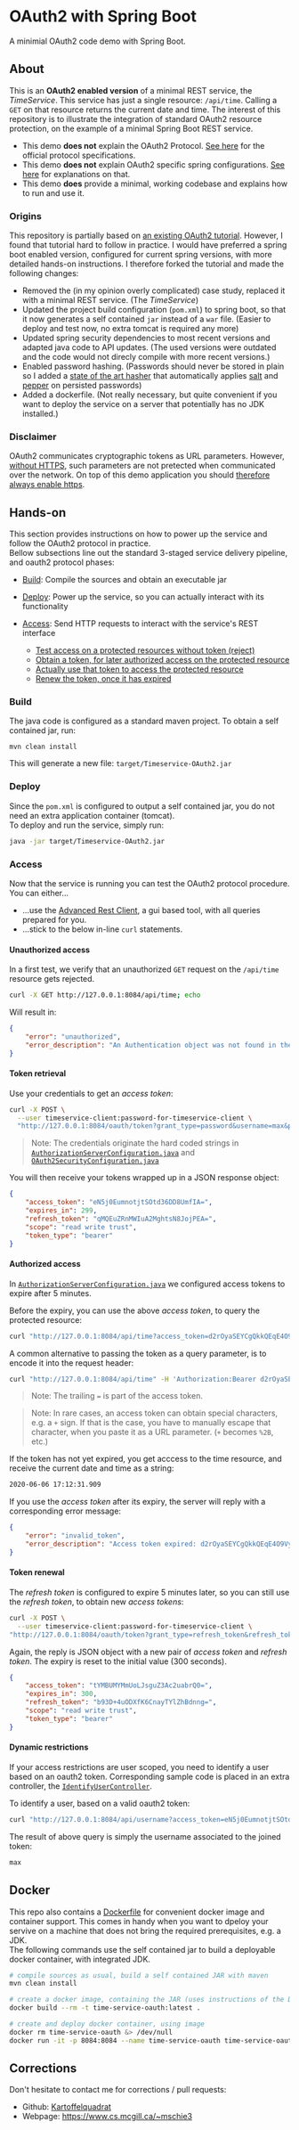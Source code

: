 # OAuth2 with Spring Boot

A minimial OAuth2 code demo with Spring Boot.

## About

This is an **OAuth2 enabled version** of a minimal REST service, the *TimeService*. This service has just a single resource: ```/api/time```. Calling a ```GET``` on that resource returns the current date and time.
The interest of this repository is to illustrate the integration of standard OAuth2 resource protection, on the example of a minimal Spring Boot REST service.

 * This demo **does not** explain the OAuth2 Protocol. [See here](https://tools.ietf.org/html/rfc6749#section-4.1) for the official protocol specifications.
 * This demo **does not** explain OAuth2 specific spring configurations. [See here](https://howtodoinjava.com/spring-boot2/oauth2-auth-server/) for explanations on that.
 * This demo **does** provide a minimal, working codebase and explains how to run and use it.

### Origins

This repository is partially based on [an existing OAuth2 tutorial](http://websystique.com/spring-security/secure-spring-rest-api-using-oauth2/). However, I found that tutorial hard to follow in practice. I would have preferred a spring boot enabled version, configured for current spring versions, with more detailed hands-on instructions. 
I therefore forked the tutorial and made the following changes:

 * Removed the (in my opinion overly complicated) case study, replaced it with a minimal REST service. (The *TimeService*)
 * Updated the project build configuration (```pom.xml```) to spring boot, so that it now generates a self contained ```jar``` instead of a ```war``` file. (Easier to deploy and test now, no extra tomcat is required any more)
 * Updated spring security dependencies to most recent versions and adapted java code to API updates. (The used versions were outdated and the code would not direcly compile with more recent versions.)
 * Enabled password hashing. (Passwords should never be stored in plain so I added a [state of the art hasher](https://docs.spring.io/spring-security/site/docs/4.2.14.RELEASE/apidocs/org/springframework/security/crypto/bcrypt/BCryptPasswordEncoder.html) that automatically applies [salt](https://en.wikipedia.org/wiki/Salt_(cryptography)) and [pepper](https://en.wikipedia.org/wiki/Pepper_(cryptography)) on persisted passwords)
 * Added a dockerfile. (Not really necessary, but quite convenient if you want to deploy the service on a server that potentially has no JDK installed.)

### Disclaimer

OAuth2 communicates cryptographic tokens as URL parameters. However, [without HTTPS](https://stackoverflow.com/questions/499591/are-https-urls-encrypted), such parameters are not pretected when communicated over the network.
On top of this demo application you should [therefore always enable https](https://www.thomasvitale.com/https-spring-boot-ssl-certificate/).

## Hands-on

This section provides instructions on how to power up the service and follow the OAuth2 protocol in practice.  
Bellow subsections line out the standard 3-staged service delivery pipeline, and oauth2 protocol phases:

 * [Build](#build): Compile the sources and obtain an executable jar
 * [Deploy](#deploy): Power up the service, so you can actually interact with its functionality
 * [Access](#access): Send HTTP requests to interact with the service's REST interface

   * [Test access on a protected resources without token (reject)](#unauthorized-access)
   * [Obtain a token, for later authorized access on the protected resource](#token-retrieval)
   * [Actually use that token to access the protected resource](#authorized-access)
   * [Renew the token, once it has expired](#token-renewal)

### Build

The java code is configured as a standard maven project. To obtain a self contained jar, run:  

```
mvn clean install
```

This will generate a new file: ```target/Timeservice-OAuth2.jar```

### Deploy

Since the ```pom.xml``` is configured to output a self contained jar, you do not need an extra application container (tomcat).  
To deploy and run the service, simply run:  

```bash
java -jar target/Timeservice-OAuth2.jar
```

### Access

Now that the service is running you can test the OAuth2 protocol procedure. You can either...

  * ...use the [Advanced Rest Client](docs/arc.md), a gui based tool, with all queries prepared for you.
  * ...stick to the below in-line ```curl``` statements.

#### Unauthorized access

In a first test, we verify that an unauthorized ```GET``` request on the ```/api/time``` resource gets rejected.

```bash
curl -X GET http://127.0.0.1:8084/api/time; echo
```

Will result in:

```json
{
    "error": "unauthorized",
    "error_description": "An Authentication object was not found in the SecurityContext"
}
```

#### Token retrieval

Use your credentials to get an *access token*:

```bash
curl -X POST \
  --user timeservice-client:password-for-timeservice-client \
  "http://127.0.0.1:8084/oauth/token?grant_type=password&username=max&password=abc123"
```

 > Note: The credentials originate the hard coded strings in [```AuthorizationServerConfiguration.java```](src/main/java/eu/kartoffelquadrat/timeservice/AuthorizationServerConfiguration.java) and [```OAuth2SecurityConfiguration.java```](src/main/java/eu/kartoffelquadrat/timeservice/OAuth2SecurityConfiguration.java)

You will then receive your tokens wrapped up in a JSON response object:

```json
{
    "access_token": "eN5j0EumnotjtSOtd36DD8UmfIA=",
    "expires_in": 299,
    "refresh_token": "qMQEuZRnMWIuA2MghtsN8JojPEA=",
    "scope": "read write trust",
    "token_type": "bearer"
}
```

#### Authorized access

In [```AuthorizationServerConfiguration.java```](src/main/java/eu/kartoffelquadrat/timeservice/AuthorizationServerConfiguration.java) we configured access tokens to expire after 5 minutes.

Before the expiry, you can use the above *access token*, to query the protected resource:

```bash
curl "http://127.0.0.1:8084/api/time?access_token=d2rOyaSEYCgQkkQEqE4O9VyQN94="; echo
```

A common alternative to passing the token as a query parameter, is to encode it into the request header:

```bash
curl "http://127.0.0.1:8084/api/time" -H 'Authorization:Bearer d2rOyaSEYCgQkkQEqE4O9VyQN94='; echo
```

> Note: The trailing ```=``` is part of the access token.

> Note: In rare cases, an access token can obtain special characters, e.g. a ```+``` sign. If that is the case, you have to manually escape that character, when you paste it as a URL parameter. (```+``` becomes ```%2B```, etc.)

If the token has not yet expired, you get acccess to the time resource, and receive the current date and time as a string:

```bash
2020-06-06 17:12:31.909
```

If you use the *access token* after its expiry, the server will reply with a corresponding error message:

```json
{
    "error": "invalid_token",
    "error_description": "Access token expired: d2rOyaSEYCgQkkQEqE4O9VyQN94="
}
```

#### Token renewal

The *refresh token* is configured to expire 5 minutes later, so you can still use the *refresh token*, to obtain new *access tokens*:


```bash
curl -X POST \
  --user timeservice-client:password-for-timeservice-client \
"http://127.0.0.1:8084/oauth/token?grant_type=refresh_token&refresh_token=qMQEuZRnMWIuA2MghtsN8JojPEA="
```

Again, the reply is JSON object with a new pair of *access token* and *refresh token*. The expiry is reset to the initial value (300 seconds).

```json
{
    "access_token": "tYMBUMYMmUoLJsguZ3Ac2uabrQ0=",
    "expires_in": 300,
    "refresh_token": "b93D+4uODXfK6CnayTYlZhBdnng=",
    "scope": "read write trust",
    "token_type": "bearer"
}
```

#### Dynamic restrictions

If your access restrictions are user scoped, you need to identify a user based on an oauth2 token. Corresponding sample code is placed in an extra controller, the [```IdentifyUserController```](src/main/java/eu/kartoffelquadrat/timeservice/IdentifyUserController.java).

To identify a user, based on a valid oauth2 token:

```bash
curl "http://127.0.0.1:8084/api/username?access_token=eN5j0EumnotjtSOtd36DD8UmfIA="; echo
```

The result of above query is simply the username associated to the joined token:

```bash
max
```

## Docker

This repo also contains a [Dockerfile](Dockerfile) for convenient docker image and container support. This comes in handy when you want to dpeloy your servive on a machine that does not bring the required prerequisites, e.g. a JDK.  
The following commands use the self contained jar to build a deployable docker container, with integrated JDK.


```bash
# compile sources as usual, build a self contained JAR with maven
mvn clean install

# create a docker image, containing the JAR (uses instructions of the Dockerfile)
docker build --rm -t time-service-oauth:latest .

# create and deploy docker container, using image
docker rm time-service-oauth &> /dev/null
docker run -it -p 8084:8084 --name time-service-oauth time-service-oauth
```

## Corrections

Don't hesitate to contact me for corrections / pull requests:

 * Github: [Kartoffelquadrat](https://github.com/kartoffelquadrat)
 * Webpage: https://www.cs.mcgill.ca/~mschie3
